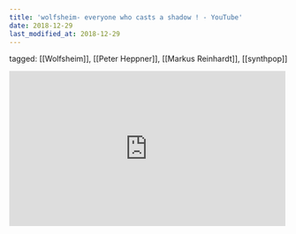 ```yaml
---
title: 'wolfsheim- everyone who casts a shadow ! - YouTube'
date: 2018-12-29
last_modified_at: 2018-12-29
---
```

tagged: [[Wolfsheim]], [[Peter Heppner]], [[Markus Reinhardt]], [[synthpop]]
<iframe allow="accelerometer; autoplay; clipboard-write; encrypted-media; gyroscope; picture-in-picture" allowfullscreen="" frameborder="0" height="281" id="youtube_iframe" src="https://www.youtube.com/embed/Af9jMdyYuzE?feature=oembed&amp;enablejsapi=1&amp;origin=https://safe.txmblr.com&amp;wmode=opaque" width="500"></iframe>